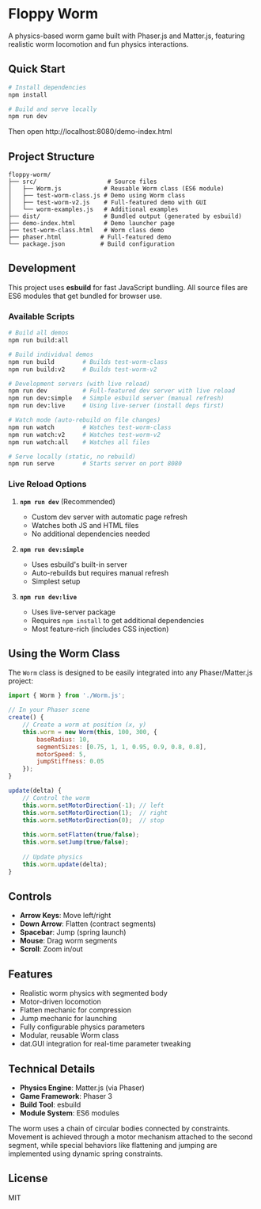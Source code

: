 # Floppy Worm

A physics-based worm game built with Phaser.js and Matter.js, featuring realistic worm locomotion and fun physics interactions.

## Quick Start

```bash
# Install dependencies
npm install

# Build and serve locally
npm run dev
```

Then open http://localhost:8080/demo-index.html

## Project Structure

```
floppy-worm/
├── src/                    # Source files
│   ├── Worm.js            # Reusable Worm class (ES6 module)
│   ├── test-worm-class.js # Demo using Worm class
│   ├── test-worm-v2.js    # Full-featured demo with GUI
│   └── worm-examples.js   # Additional examples
├── dist/                  # Bundled output (generated by esbuild)
├── demo-index.html        # Demo launcher page
├── test-worm-class.html   # Worm class demo
├── phaser.html           # Full-featured demo
└── package.json          # Build configuration
```

## Development

This project uses **esbuild** for fast JavaScript bundling. All source files are ES6 modules that get bundled for browser use.

### Available Scripts

```bash
# Build all demos
npm run build:all

# Build individual demos
npm run build        # Builds test-worm-class
npm run build:v2     # Builds test-worm-v2

# Development servers (with live reload)
npm run dev          # Full-featured dev server with live reload
npm run dev:simple   # Simple esbuild server (manual refresh)
npm run dev:live     # Using live-server (install deps first)

# Watch mode (auto-rebuild on file changes)
npm run watch        # Watches test-worm-class
npm run watch:v2     # Watches test-worm-v2
npm run watch:all    # Watches all files

# Serve locally (static, no rebuild)
npm run serve        # Starts server on port 8080
```

### Live Reload Options

1. **`npm run dev`** (Recommended)
   - Custom dev server with automatic page refresh
   - Watches both JS and HTML files
   - No additional dependencies needed

2. **`npm run dev:simple`**
   - Uses esbuild's built-in server
   - Auto-rebuilds but requires manual refresh
   - Simplest setup

3. **`npm run dev:live`**
   - Uses live-server package
   - Requires `npm install` to get additional dependencies
   - Most feature-rich (includes CSS injection)

## Using the Worm Class

The `Worm` class is designed to be easily integrated into any Phaser/Matter.js project:

```javascript
import { Worm } from './Worm.js';

// In your Phaser scene
create() {
    // Create a worm at position (x, y)
    this.worm = new Worm(this, 100, 300, {
        baseRadius: 10,
        segmentSizes: [0.75, 1, 1, 0.95, 0.9, 0.8, 0.8],
        motorSpeed: 5,
        jumpStiffness: 0.05
    });
}

update(delta) {
    // Control the worm
    this.worm.setMotorDirection(-1); // left
    this.worm.setMotorDirection(1);  // right
    this.worm.setMotorDirection(0);  // stop
    
    this.worm.setFlatten(true/false);
    this.worm.setJump(true/false);
    
    // Update physics
    this.worm.update(delta);
}
```

## Controls

- **Arrow Keys**: Move left/right
- **Down Arrow**: Flatten (contract segments)
- **Spacebar**: Jump (spring launch)
- **Mouse**: Drag worm segments
- **Scroll**: Zoom in/out

## Features

- Realistic worm physics with segmented body
- Motor-driven locomotion
- Flatten mechanic for compression
- Jump mechanic for launching
- Fully configurable physics parameters
- Modular, reusable Worm class
- dat.GUI integration for real-time parameter tweaking

## Technical Details

- **Physics Engine**: Matter.js (via Phaser)
- **Game Framework**: Phaser 3
- **Build Tool**: esbuild
- **Module System**: ES6 modules

The worm uses a chain of circular bodies connected by constraints. Movement is achieved through a motor mechanism attached to the second segment, while special behaviors like flattening and jumping are implemented using dynamic spring constraints.

## License

MIT